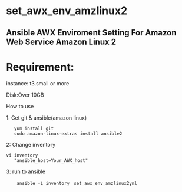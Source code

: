 # set_awx_env_amzlinux2

## Ansible AWX Enviroment Setting For Amazon Web Service Amazon Linux 2

# Requirement:

instance: t3.small or more

Disk:Over 10GB


How to use

1: Get git & ansible(amazon linux)

```
   yum install git
   sudo amazon-linux-extras install ansible2
```

2: Change inventory

```
vi inventory
   "ansible_host=Your_AWX_host"
```

3: run to ansible

```
    ansible -i inventory　set_awx_env_amzlinux2yml
```
